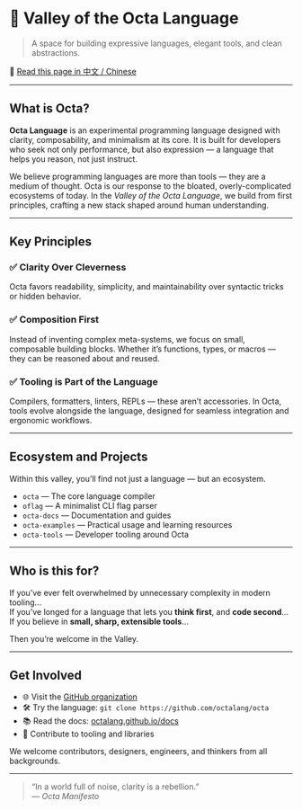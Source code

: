 # 🌌 Valley of the Octa Language

> A space for building expressive languages, elegant tools, and clean abstractions.

📖 [Read this page in 中文 / Chinese](./zh_CN/README.md)

---

## What is Octa?

**Octa Language** is an experimental programming language designed with clarity, composability, and minimalism at its core. It is built for developers who seek not only performance, but also expression — a language that helps you reason, not just instruct.

We believe programming languages are more than tools — they are a medium of thought. Octa is our response to the bloated, overly-complicated ecosystems of today. In the *Valley of the Octa Language*, we build from first principles, crafting a new stack shaped around human understanding.

---

## Key Principles

### ✅ Clarity Over Cleverness

Octa favors readability, simplicity, and maintainability over syntactic tricks or hidden behavior.

### ✅ Composition First

Instead of inventing complex meta-systems, we focus on small, composable building blocks. Whether it’s functions, types, or macros — they can be reasoned about and reused.

### ✅ Tooling is Part of the Language

Compilers, formatters, linters, REPLs — these aren’t accessories. In Octa, tools evolve alongside the language, designed for seamless integration and ergonomic workflows.

---

## Ecosystem and Projects

Within this valley, you’ll find not just a language — but an ecosystem.

- `octa` — The core language compiler
- `oflag` — A minimalist CLI flag parser
- `octa-docs` — Documentation and guides
- `octa-examples` — Practical usage and learning resources
- `octa-tools` — Developer tooling around Octa

---

## Who is this for?

If you’ve ever felt overwhelmed by unnecessary complexity in modern tooling...  
If you’ve longed for a language that lets you **think first**, and **code second**...  
If you believe in **small, sharp, extensible tools**...

Then you’re welcome in the Valley.

---

## Get Involved

- 🌐 Visit the [GitHub organization](https://github.com/octalang)
- 🛠️ Try the language: `git clone https://github.com/octalang/octa`
- 📚 Read the docs: [octalang.github.io/docs](https://octalang.github.io/docs)
- 🤝 Contribute to tooling and libraries

We welcome contributors, designers, engineers, and thinkers from all backgrounds.

---

> “In a world full of noise, clarity is a rebellion.”  
> — *Octa Manifesto*
